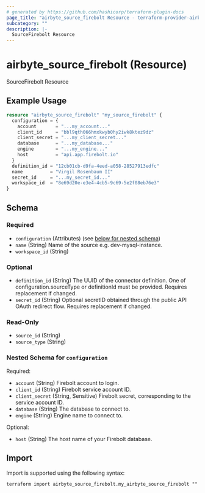 ```yaml
---
# generated by https://github.com/hashicorp/terraform-plugin-docs
page_title: "airbyte_source_firebolt Resource - terraform-provider-airbyte"
subcategory: ""
description: |-
  SourceFirebolt Resource
---
```


# airbyte_source_firebolt (Resource)

SourceFirebolt Resource

## Example Usage

```terraform
resource "airbyte_source_firebolt" "my_source_firebolt" {
  configuration = {
    account       = "...my_account..."
    client_id     = "bbl9qth066hmxkwyb0hy2iwk8ktez9dz"
    client_secret = "...my_client_secret..."
    database      = "...my_database..."
    engine        = "...my_engine..."
    host          = "api.app.firebolt.io"
  }
  definition_id = "12cb01cb-d9fa-4eed-a058-28527913edfc"
  name          = "Virgil Rosenbaum II"
  secret_id     = "...my_secret_id..."
  workspace_id  = "8e69d20e-e3e4-4cb5-9c69-5e2f08eb76e3"
}
```

<!-- schema generated by tfplugindocs -->
## Schema

### Required

- `configuration` (Attributes) (see [below for nested schema](#nestedatt--configuration))
- `name` (String) Name of the source e.g. dev-mysql-instance.
- `workspace_id` (String)

### Optional

- `definition_id` (String) The UUID of the connector definition. One of configuration.sourceType or definitionId must be provided. Requires replacement if changed.
- `secret_id` (String) Optional secretID obtained through the public API OAuth redirect flow. Requires replacement if changed.

### Read-Only

- `source_id` (String)
- `source_type` (String)

<a id="nestedatt--configuration"></a>
### Nested Schema for `configuration`

Required:

- `account` (String) Firebolt account to login.
- `client_id` (String) Firebolt service account ID.
- `client_secret` (String, Sensitive) Firebolt secret, corresponding to the service account ID.
- `database` (String) The database to connect to.
- `engine` (String) Engine name to connect to.

Optional:

- `host` (String) The host name of your Firebolt database.

## Import

Import is supported using the following syntax:

```shell
terraform import airbyte_source_firebolt.my_airbyte_source_firebolt ""
```
